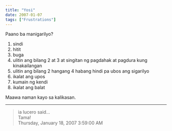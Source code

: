 ```yaml
---
title: "Yosi"
date: 2007-01-07
tags: ["Frustrations"]
---
```


Paano ba manigarilyo?

1. sindi
2. hitit
3. buga
4. ulitin ang bilang 2 at 3 at singitan ng pagdahak at pagdura kung kinakailangan
5. ulitin ang bilang 2 hangang 4 habang hindi pa ubos ang sigarilyo
6. ikalat ang upos
7. kumain ng kendi
8. ikalat ang balat

Maawa naman kayo sa kalikasan.

---

> ia lucero said...  
> Tama!  
> Thursday, January 18, 2007 3:59:00 AM 